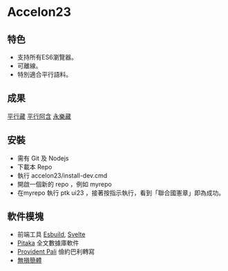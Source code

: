 # Accelon23

## 特色
* 支持所有ES6瀏覽器。
* 可離線。
* 特別適合平行語料。

## 成果
[平行藏](https://nissaya.cn/sz/)
[平行阿含](https://nissaya.cn/agm/)
[永樂藏](https://nissaya.cn/ylz/)

## 安裝
* 需有 Git 及 Nodejs
* 下載本 Repo
* 執行 accelon23/install-dev.cmd
* 開啟一個新的 repo ，例如 myrepo
* 在myrepo 執行 ptk ui23 ，接著按指示執行，看到「聯合國憲章」即為成功。

## 軟件模塊
- 前端工具 [Esbuild](https://esbuild.github.io/), [Svelte](https://svelte.dev)
- [Pitaka](https://github.com/accelon/pitaka) 全文數據庫軟件
- [Provident Pali](https://github.com/dhamma/provident-pali) 儉約巴利轉寫
- [無損簡體](https://github.com/accelon/lossless-simplified-chinese)